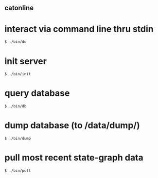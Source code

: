 ## catonline

# interact via command line thru stdin
`$ ./bin/do`

# init server
`$ ./bin/init`

# query database
`$ ./bin/db`

# dump database (to /data/dump/)
`$ ./bin/dump`

# pull most recent state-graph data
`$ ./bin/pull`
